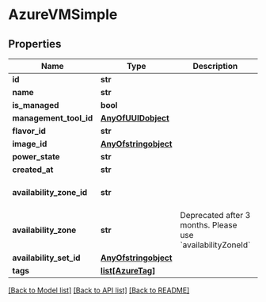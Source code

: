 # AzureVMSimple

## Properties
Name | Type | Description | Notes
------------ | ------------- | ------------- | -------------
**id** | **str** |  | 
**name** | **str** |  | 
**is_managed** | **bool** |  | 
**management_tool_id** | [**AnyOfUUIDobject**](AnyOfUUIDobject.md) |  | 
**flavor_id** | **str** |  | 
**image_id** | [**AnyOfstringobject**](AnyOfstringobject.md) |  | 
**power_state** | **str** |  | 
**created_at** | **str** |  | [optional] 
**availability_zone_id** | **str** |  | [default to 'default']
**availability_zone** | **str** | Deprecated after 3 months. Please use &#x60;availabilityZoneId&#x60; | 
**availability_set_id** | [**AnyOfstringobject**](AnyOfstringobject.md) |  | [optional] 
**tags** | [**list[AzureTag]**](AzureTag.md) |  | 

[[Back to Model list]](../README.md#documentation-for-models) [[Back to API list]](../README.md#documentation-for-api-endpoints) [[Back to README]](../README.md)


